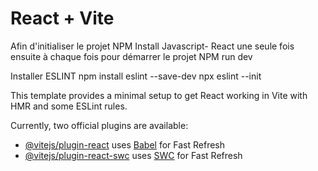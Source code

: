 # React + Vite
 
 Afin d'initialiser le projet NPM Install
 Javascript- React une seule fois 
 ensuite à chaque fois pour démarrer le projet NPM run dev


 Installer ESLINT
 npm install eslint --save-dev
 npx eslint --init


This template provides a minimal setup to get React working in Vite with HMR and some ESLint rules.

Currently, two official plugins are available:

- [@vitejs/plugin-react](https://github.com/vitejs/vite-plugin-react/blob/main/packages/plugin-react/README.md) uses [Babel](https://babeljs.io/) for Fast Refresh
- [@vitejs/plugin-react-swc](https://github.com/vitejs/vite-plugin-react-swc) uses [SWC](https://swc.rs/) for Fast Refresh

